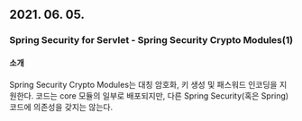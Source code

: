 ## 2021. 06. 05.

### Spring Security for Servlet - Spring Security Crypto Modules(1)

#### 소개

Spring Security Crypto Modules는 대칭 암호화, 키 생성 및 패스워드 인코딩을 지원한다. 코드는 core  모듈의 일부로 배포되지만, 다른 Spring Security(혹은 Spring) 코드에 의존성을 갖지는 않는다.


